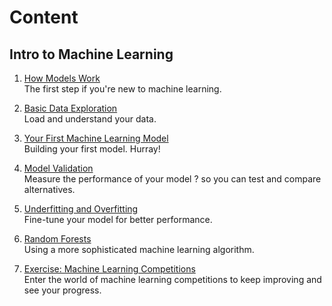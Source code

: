 # Content

## Intro to Machine Learning

1. [How Models Work](https://www.kaggle.com/dansbecker/how-models-work)   
The first step if you're new to machine learning.

2. [Basic Data Exploration](intro_to_machine_learning/02-explore-your-data.ipynb)  
Load and understand your data.

3. [Your First Machine Learning Model](intro_to_machine_learning/03-your-first-machine-learning-model.ipynb)   
Building your first model. Hurray!

4. [Model Validation](intro_to_machine_learning/04-model-validation.ipynb)  
Measure the performance of your model ? so you can test and compare alternatives.

1. [Underfitting and Overfitting](intro_to_machine_learning/05-underfitting-and-overfitting.ipynb)  
Fine-tune your model for better performance.

6. [Random Forests](intro_to_machine_learning/06-random-forests.ipynb)  
Using a more sophisticated machine learning algorithm.

7. [Exercise: Machine Learning Competitions](intro_to_machine_learning/07-machine-learning-competitions.ipynb)  
Enter the world of machine learning competitions to keep improving and see your progress.
